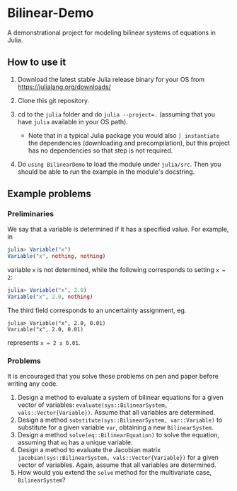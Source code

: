 # Bilinear-Demo

A demonstrational project for modeling bilinear systems of equations in Julia.

## How to use it

1. Download the latest stable Julia release binary for your OS from https://julialang.org/downloads/

2. Clone this git repository.

3. cd to the `julia` folder and do `julia --project=.` (assuming that you have `julia` available in your OS path).
    - Note that in a typical Julia package you would also `] instantiate` the dependencies (downloading and precompilation), but this project has no dependencies so that step is not required.

4. Do `using BilinearDemo` to load the module under `julia/src`. Then you should be able to run the example in the module's docstring.

## Example problems

### Preliminaries

We say that a variable is determined if it has a specified value. For example, in

```julia
julia> Variable("x")
Variable("x", nothing, nothing)
```
variable `x` is not determined, while the following corresponds to setting `x = 2`:

```julia
julia> Variable("x", 2.0)
Variable("x", 2.0, nothing)
```
The third field corresponds to an uncertainty assignment, eg.
```
julia> Variable("x", 2.0, 0.01)
Variable("x", 2.0, 0.01)
```
represents `x = 2 ± 0.01`.


### Problems

It is encouraged that you solve these problems on pen and paper before writing any code.

1. Design a method to evaluate a system of bilinear equations for a given vector of variables: `evaluate(sys::BilinearSystem, vals::Vector{Variable})`. Assume that all variables are determined.
2. Design a method `substitute(sys::BilinearSystem, var::Variable)` to substitute for a given variable `var`, obtaining a new `BilinearSystem`.
3. Design a method `solve(eq::BilinearEquation)` to solve the equation, assuming that `eq` has a unique variable.
4. Design a method to evaluate the Jacobian matrix `jacobian(sys::BilinearSystem, vals::Vector{Variable})` for a given vector of variables. Again, assume that all variables are determined.
5. How would you extend the `solve` method for the multivariate case, `BilinearSystem`?

